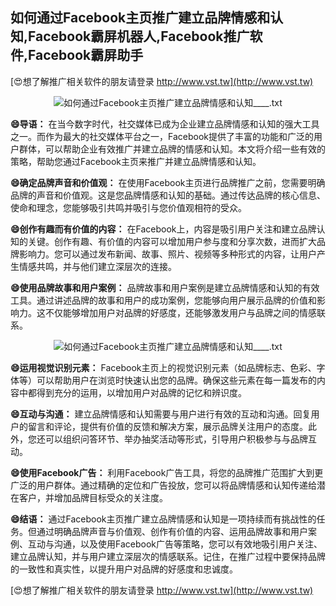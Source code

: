 ## **如何通过Facebook主页推广建立品牌情感和认知,Facebook霸屏机器人,Facebook推广软件,Facebook霸屏助手**

[😍想了解推广相关软件的朋友请登录 http://www.vst.tw](http://www.vst.tw)

 <center><img src="https://vst.tw/MP4/tuiguang/png/7.png" alt="如何通过Facebook主页推广建立品牌情感和认知____.txt"></center>

**😄导语：**
在当今数字时代，社交媒体已成为企业建立品牌情感和认知的强大工具之一。而作为最大的社交媒体平台之一，Facebook提供了丰富的功能和广泛的用户群体，可以帮助企业有效推广并建立品牌的情感和认知。本文将介绍一些有效的策略，帮助您通过Facebook主页来推广并建立品牌情感和认知。

**😄确定品牌声音和价值观：**
在使用Facebook主页进行品牌推广之前，您需要明确品牌的声音和价值观。这是您品牌情感和认知的基础。通过传达品牌的核心信息、使命和理念，您能够吸引共鸣并吸引与您价值观相符的受众。

**😄创作有趣而有价值的内容：**
在Facebook上，内容是吸引用户关注和建立品牌认知的关键。创作有趣、有价值的内容可以增加用户参与度和分享次数，进而扩大品牌影响力。您可以通过发布新闻、故事、照片、视频等多种形式的内容，让用户产生情感共鸣，并与他们建立深层次的连接。

**😄使用品牌故事和用户案例：**
品牌故事和用户案例是建立品牌情感和认知的有效工具。通过讲述品牌的故事和用户的成功案例，您能够向用户展示品牌的价值和影响力。这不仅能够增加用户对品牌的好感度，还能够激发用户与品牌之间的情感联系。

 <center><img src="https://vst.tw/MP4/tuiguang/png/0.png" alt="如何通过Facebook主页推广建立品牌情感和认知____.txt"></center>

**😄运用视觉识别元素：**
Facebook主页上的视觉识别元素（如品牌标志、色彩、字体等）可以帮助用户在浏览时快速认出您的品牌。确保这些元素在每一篇发布的内容中都得到充分的运用，以增加用户对品牌的记忆和辨识度。

**😄互动与沟通：**
建立品牌情感和认知需要与用户进行有效的互动和沟通。回复用户的留言和评论，提供有价值的反馈和解决方案，展示品牌关注用户的态度。此外，您还可以组织问答环节、举办抽奖活动等形式，引导用户积极参与与品牌互动。

**😄使用Facebook广告：**
利用Facebook广告工具，将您的品牌推广范围扩大到更广泛的用户群体。通过精确的定位和广告投放，您可以将品牌情感和认知传递给潜在客户，并增加品牌目标受众的关注度。

**😄结语：**
通过Facebook主页推广建立品牌情感和认知是一项持续而有挑战性的任务。但通过明确品牌声音与价值观、创作有价值的内容、运用品牌故事和用户案例、互动与沟通，以及使用Facebook广告等策略，您可以有效地吸引用户关注、建立品牌认知，并与用户建立深层次的情感联系。记住，在推广过程中要保持品牌的一致性和真实性，以提升用户对品牌的好感度和忠诚度。

[😍想了解推广相关软件的朋友请登录 http://www.vst.tw](http://www.vst.tw)



